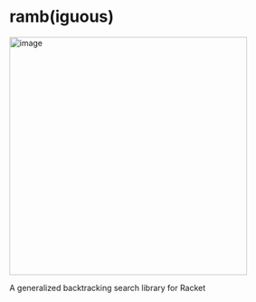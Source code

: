 # ramb(iguous)

<img width="420" alt="image" src="https://github.com/user-attachments/assets/0ef01453-cc72-4a4b-b1d1-5ac318d0b342" />




A generalized backtracking search library for Racket
